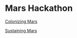 # Mars Hackathon

[Colonizing Mars](https://github.com/callysto/hackathon/tree/master/ColonizingMars)

[Sustaining Mars](https://callysto-hackathon.netlify.app)